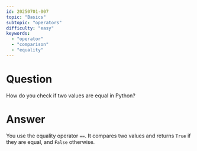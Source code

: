 ```yaml
---
id: 20250701-007
topic: "Basics"
subtopic: "operators"
difficulty: "easy"
keywords:
  - "operator"
  - "comparison"
  - "equality"
---
```


# Question

How do you check if two values are equal in Python?

# Answer

You use the equality operator `==`. It compares two values and returns `True` if they are equal, and `False` otherwise.
